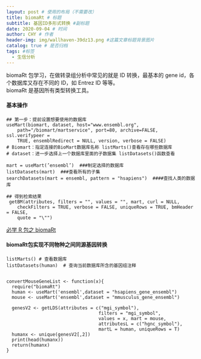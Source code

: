```yaml
---
layout: post # 使用的布局（不需要改）
title: biomaRt # 标题
subtitle: 基因ID多形式转换 #副标题
date: 2020-09-04 # 时间
author: CHY # 作者
header-img: img/wallhaven-39dz13.png #这篇文章标题背景图片
catalog: true # 是否归档
tags: #标签
  - 生信分析
---
```


biomaRt 包学习，在做转录组分析中常见的就是 ID 转换，最基本的 gene id，各个数据库又存在不同的 ID，如 Entrez ID 等等。<br>
biomaRt 是基因所有类型转换工具。<br>

#### 基本操作

```
## 第一步：提前设置想要使用的数据库
useMart(biomart, dataset, host="www.ensembl.org",
    path="/biomart/martservice", port=80, archive=FALSE, ssl.verifypeer =
    TRUE, ensemblRedirect = NULL, version, verbose = FALSE)
# Biomart：指定连接的BioMart数据库名称 listMarts()查看存在哪些数据库
# dataset：进一步选择上一个数据库里面的子数据集 listDatasets()函数查看

mart = useMart(’ensembl’)  ###制定选择的数据库
listDatasets(mart)  ###查看所有的子集
searchDatasets(mart = ensembl, pattern = "hsapiens")  ####查找人类的数据库

## 得到检索结果
 getBM(attributes, filters = "", values = "", mart, curl = NULL,
    checkFilters = TRUE, verbose = FALSE, uniqueRows = TRUE, bmHeader = FALSE,
    quote = "\"")
```

[必学 R 包之 biomaRt](https://mp.weixin.qq.com/s?src=11&timestamp=1599202243&ver=2563&signature=-iAbM31D2dmevMj3QOi1agkECh9*3Pra2zGOArIXwXcT8DVcxU-*Lvv3U4YjMwo4yB80ca2E7dTPN7GGDQsBIYQ*NBcNhTdqKnvAQdv7V2ArZEQr2W3LYANCCdZ1seIP&new=1)<br>

#### biomaRt包实现不同物种之间同源基因转换
```
listMarts() # 查看数据库
listDatasets(human)  # 查询当前数据库所含的基因组注释


convertMouseGeneList <- function(x){
  require("biomaRt")
  human <- useMart('ensembl',dataset = "hsapiens_gene_ensembl")
  mouse <- useMart('ensembl',dataset = "mmusculus_gene_ensembl")

  genesV2 <- getLDS(attributes = c("mgi_symbol"),
                                  filters = "mgi_symbol",
                                  values = x, mart = mouse,
                                  attributesL = c("hgnc_symbol"),
                                  martL = human, uniqueRows = T)
  humanx <- unique(genesV2[,2])
  print(head(humanx))
  return(humanx)
}
```